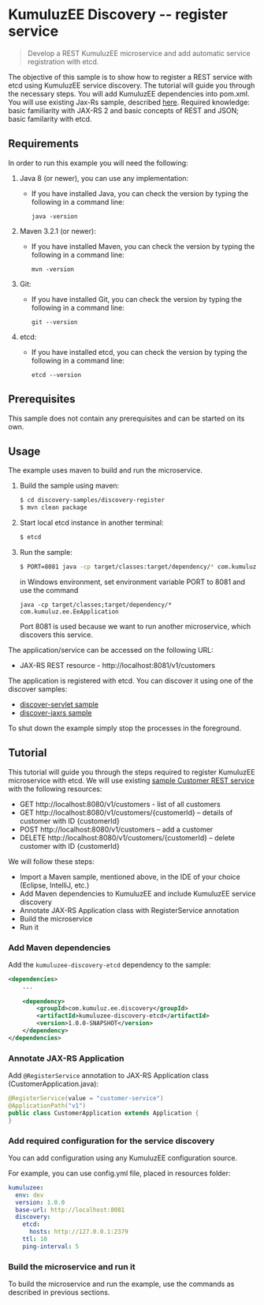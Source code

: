 # KumuluzEE Discovery -- register service 

> Develop a REST KumuluzEE microservice and add automatic service registration with etcd.

The objective of this sample is to show how to register a REST service with etcd using KumuluzEE service discovery.
The tutorial will guide you through the necessary steps. You will add KumuluzEE dependencies into pom.xml.
You will use existing Jax-Rs sample, described [here](https://github.com/kumuluz/kumuluzee-samples/tree/master/jax-rs).
Required knowledge: basic familiarity with JAX-RS 2 and basic concepts of REST and JSON; basic familarity with etcd.

## Requirements

In order to run this example you will need the following:

1. Java 8 (or newer), you can use any implementation:
    * If you have installed Java, you can check the version by typing the following in a command line:
        
        ```
        java -version
        ```

2. Maven 3.2.1 (or newer):
    * If you have installed Maven, you can check the version by typing the following in a command line:
        
        ```
        mvn -version
        ```
3. Git:
    * If you have installed Git, you can check the version by typing the following in a command line:
    
        ```
        git --version
        ```

4. etcd:
    * If you have installed etcd, you can check the version by typing the following in a command line:
    
        ```
        etcd --version
        ```

## Prerequisites

This sample does not contain any prerequisites and can be started on its own.

## Usage

The example uses maven to build and run the microservice.

1. Build the sample using maven:

    ```bash
    $ cd discovery-samples/discovery-register
    $ mvn clean package
    ```

2. Start local etcd instance in another terminal:

    ```bash
    $ etcd
    ```

3. Run the sample:

    ```bash
    $ PORT=8081 java -cp target/classes:target/dependency/* com.kumuluz.ee.EeApplication
    ```

    in Windows environment, set environment variable PORT to 8081 and use the command
    ```batch
    java -cp target/classes;target/dependency/* com.kumuluz.ee.EeApplication
    ```
    
    Port 8081 is used because we want to run another microservice, which discovers this service.
    
The application/service can be accessed on the following URL:
* JAX-RS REST resource - http://localhost:8081/v1/customers

The application is registered with etcd. You can discover it using one of the discover samples:
* [discover-servlet sample](http://TODO.url)
* [discover-jaxrs sample](http://TODO.url)

To shut down the example simply stop the processes in the foreground.

## Tutorial

This tutorial will guide you through the steps required to register KumuluzEE microservice with etcd. 
We will use existing [sample Customer REST service](https://github.com/kumuluz/kumuluzee-samples/tree/master/jax-rs) with the following resources:
* GET http://localhost:8080/v1/customers - list of all customers 
* GET http://localhost:8080/v1/customers/{customerId} – details of customer with ID {customerId}
* POST http://localhost:8080/v1/customers – add a customer
* DELETE http://localhost:8080/v1/customers/{customerId} – delete customer with ID {customerId}

We will follow these steps:
* Import a Maven sample, mentioned above, in the IDE of your choice (Eclipse, IntelliJ, etc.)
* Add Maven dependencies to KumuluzEE and include KumuluzEE service discovery
* Annotate JAX-RS Application class with RegisterService annotation
* Build the microservice
* Run it

### Add Maven dependencies

Add the `kumuluzee-discovery-etcd` dependency to the sample:
```xml
<dependencies>
    ...
    
    <dependency>
        <groupId>com.kumuluz.ee.discovery</groupId>
        <artifactId>kumuluzee-discovery-etcd</artifactId>
        <version>1.0.0-SNAPSHOT</version>
    </dependency>
</dependencies>
```

### Annotate JAX-RS Application

Add `@RegisterService` annotation to JAX-RS Application class (CustomerApplication.java):

```java
@RegisterService(value = "customer-service")
@ApplicationPath("v1")
public class CustomerApplication extends Application {
}
```

### Add required configuration for the service discovery

You can add configuration using any KumuluzEE configuration source.

For example, you can use config.yml file, placed in resources folder:
```yaml
kumuluzee:
  env: dev
  version: 1.0.0
  base-url: http://localhost:8081
  discovery:
    etcd:
      hosts: http://127.0.0.1:2379
    ttl: 10
    ping-interval: 5
```

### Build the microservice and run it

To build the microservice and run the example, use the commands as described in previous sections.